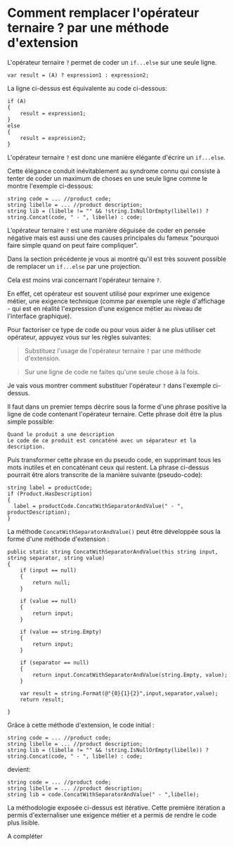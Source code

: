 # Comment remplacer l'opérateur ternaire ? par une méthode d'extension

  
L'opérateur ternaire ```?``` permet de coder un ```if...else``` sur une seule ligne.

```Csharp
var result = (A) ? expression1 : expression2;
```

La ligne ci-dessus est équivalente au code ci-dessous:
```Csharp
if (A)
{
    result = expression1;
}
else
{
    result = expression2;
}
```

L'opérateur ternaire ```?``` est donc une manière élégante d'écrire un ```if...else```.

Cette élégance conduit inévitablement au syndrome connu qui consiste à tenter de coder un maximum de choses en une seule ligne comme le montre l'exemple ci-dessous:


```Csharp
string code = ... //product code;
string libelle = ... //product description;
string lib = (libelle != "" && !string.IsNullOrEmpty(libelle)) ? string.Concat(code, " - ", libelle) : code;
```

L’opérateur ternaire ```?``` est une manière déguisée de coder en pensée négative mais est aussi une des causes principales du fameux "pourquoi faire simple quand on peut faire compliquer".

Dans la section précédente je vous ai montré qu'il est très souvent possible de remplacer un ```if...else``` par une projection.

Cela est moins vrai concernant l'opérateur ternaire ```?```.

En effet, cet opérateur est souvent utilisé pour exprimer une exigence métier, une exigence technique (comme par exemple une règle d'affichage - qui est en réalité l'expression d'une exigence métier au niveau de l'interface graphique).

Pour factoriser ce type de code ou pour vous aider à ne plus utiliser cet opérateur, appuyez vous sur les règles suivantes:

>Substituez l'usage de l'opérateur ternaire ```?``` par une méthode d'extension.

> Sur une ligne de code ne faites qu'une seule chose à la fois.

Je vais vous montrer comment substituer l'opérateur ```?``` dans l'exemple ci-dessus.

Il faut dans un premier temps décrire sous la forme d'une phrase positive la ligne de code contenant l'opérateur ternaire. Cette phrase doit être la plus simple possible:

```
Quand le produit a une description
Le code de ce produit est concaténé avec un séparateur et la description.
```

Puis transformer cette phrase en du pseudo code, en supprimant tous les mots inutiles et en  concaténant ceux qui restent.
La phrase ci-dessus pourrait être alors transcrite de la manière suivante (pseudo-code):

```Csharp
string label = productCode;
if (Product.HasDescription)
{
  label = productCode.ConcatWithSeparatorAndValue(" - ", productDescription);
}
```

La méthode ```ConcatWithSeparatorAndValue()``` peut être développée sous la forme d'une méthode d'extension :

```Csharp
public static string ConcatWithSeparatorAndValue(this string input, string separator, string value)
{
    if (input == null)
    {
        return null;
    }

    if (value == null)
    {
        return input;
    }

    if (value == string.Empty)
    {
        return input;
    }

    if (separator == null)
    {
        return input.ConcatWithSeparatorAndValue(string.Empty, value);
    }
    
    var result = string.Format(@"{0}{1}{2}",input,separator,value);
    return result;

}
```

Grâce à cette méthode d'extension, le code initial :

```Csharp
string code = ... //product code;
string libelle = ... //product description;
string lib = (libelle != "" && !string.IsNullOrEmpty(libelle)) ? string.Concat(code, " - ", libelle) : code;
```

devient:

```Csharp
string code = ... //product code;
string libelle = ... //product description;
string lib = code.ConcatWithSeparatorAndValue(" - ",libelle);
```

La méthodologie exposée ci-dessus est itérative. Cette première itération a permis d'externaliser une exigence métier et a permis de rendre le code plus lisible.

A compléter